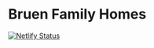 # Bruen Family Homes

[![Netlify Status](https://api.netlify.com/api/v1/badges/57af73b1-976f-4977-b9ea-45ea190e3831/deploy-status)](https://app.netlify.com/sites/bfhomes/deploys)
